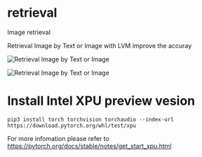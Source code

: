# retrieval
Image retrieval

Retrieval Image by Text or Image with LVM improve the accuray

![Retrieval Image by Text or Image](./demo_result/output1_480.gif)


![Retrieval Image by Text or Image](./demo_result/output2_480.gif)

# Install Intel XPU preview vesion 
```
pip3 install torch torchvision torchaudio --index-url https://download.pytorch.org/whl/test/xpu
```
For more infomation please refer to https://pytorch.org/docs/stable/notes/get_start_xpu.html

